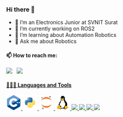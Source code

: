 ### Hi there 👋

  <!--[![Visits Badge](https://badges.pufler.dev/visits/pr-db/pr-db)](https://badges.pufler.dev/visits/pr-db/pr-db)-->

- 🔭 I’m an Electronics Junior at SVNIT Surat
- 🌱 I’m currently working on ROS2
- 🤔 I’m learning about Automation Robotics
- 💬 Ask me about Robotics

#### 📫 How to reach me:
  
[<img src="https://img.icons8.com/color/48/000000/linkedin.png" width="3.5%"/>](https://www.linkedin.com/in/prakhar-dubey-9a81021b6/)  &nbsp; 
<a href="mailto:prakhar.dub@gmail.com"> <img src="https://img.icons8.com/fluent/48/000000/gmail.png" width="3.5%"/>
  
 #### 👨🏻‍💻 Languages and Tools <br />
  <code><img height="40" src="https://raw.githubusercontent.com/github/explore/80688e429a7d4ef2fca1e82350fe8e3517d3494d/topics/cpp/cpp.png"></code>
  <code><img height="40" src="https://raw.githubusercontent.com/github/explore/80688e429a7d4ef2fca1e82350fe8e3517d3494d/topics/python/python.png"></code>
  <code><img height="40" src="https://raw.githubusercontent.com/github/explore/80688e429a7d4ef2fca1e82350fe8e3517d3494d/topics/jupyter-notebook/jupyter-notebook.png"></code>
  <code><img height="40" src="https://raw.githubusercontent.com/github/explore/80688e429a7d4ef2fca1e82350fe8e3517d3494d/topics/linux/linux.png"></code>
  <code><img height="40" src="https://styles.redditmedia.com/t5_2s5r6/styles/communityIcon_izevtzy9s7d51.png?width=256&s=f31a48eb84853857b0ff34f7e3aae70540d249b7"></code>
<code><img height="40" src="https://encrypted-tbn0.gstatic.com/images?q=tbn:ANd9GcTqiu-hjULb_PjgQp5BShFIAlbanJswzUvKZEPo8caeGzEh4prz7mEdW8aC1UVe5ToRqtU&usqp=CAU"></code>
  <code><img height="40" src="https://www.fatalerrors.org/images/blog/64dad673b14ed24d2733632b1afbc215.jpg"></code>
  <code><img height="40" src="https://encrypted-tbn0.gstatic.com/images?q=tbn:ANd9GcQnnzqFviM4WXu681Me473hKHxu2uHxIkiEWsArF5-2JTdTaamLQjwDxQqqH8a6TGh_5bI&usqp=CAU"></code>
<!--
[![Stats](https://github-readme-stats.vercel.app/api?username=pr-db&show_icons=true&theme=radical)](https://github-readme-stats.vercel.app/api?username=pr-db&show_icons=true&theme=radical)&nbsp; &nbsp; &nbsp; &nbsp; &nbsp; &nbsp; &nbsp; &nbsp; &nbsp; &nbsp; 

<img align="center" src="https://github-readme-stats.vercel.app/api/top-langs/?username=pr-db&layout=compact&theme=radical" />
-->

  
  
  
